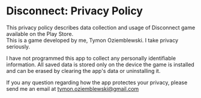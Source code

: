 # Disconnect: Privacy Policy
  
This privacy policy describes data collection and usage of Disconnect game available on the Play Store.  
This is a game developed by me, Tymon Oziemblewski. I take privacy seriously.  
  
I have not programmed this app to collect any personally identifiable information.
All saved data is stored only on the device the game is installed and can be erased by clearing the app's data or uninstalling it.  
  
If you any question regarding how the app protectes your privacy, please send me an email at tymon.oziemblewski@gmail.com  
